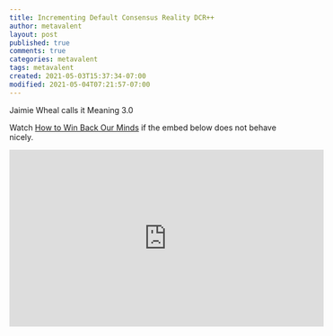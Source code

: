 ```yaml
---
title: Incrementing Default Consensus Reality DCR++
author: metavalent
layout: post
published: true
comments: true
categories: metavalent
tags: metavalent
created: 2021-05-03T15:37:34-07:00
modified: 2021-05-04T07:21:57-07:00
---
```


Jaimie Wheal calls it Meaning 3.0

Watch [How to Win Back Our Minds](https://youtu.be/vqJQvJ7i7Ek) if the embed below does not behave nicely. 

<div class="embed-container"><iframe width="560" height="315" src="https://www.youtube.com/embed/vqJQvJ7i7Ek" title="YouTube video player" frameborder="0" allow="accelerometer; autoplay; clipboard-write; encrypted-media; gyroscope; picture-in-picture" allowfullscreen></iframe></div>
